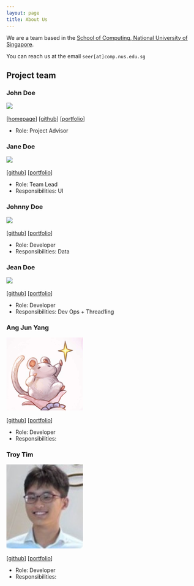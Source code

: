```yaml
---
layout: page
title: About Us
---
```


We are a team based in the [School of Computing, National University of Singapore](http://www.comp.nus.edu.sg).

You can reach us at the email `seer[at]comp.nus.edu.sg`

## Project team

### John Doe

<img src="images/johndoe.png" width="200px">

[[homepage](http://www.comp.nus.edu.sg/~damithch)]
[[github](https://github.com/johndoe)]
[[portfolio](team/johndoe.md)]

- Role: Project Advisor

### Jane Doe

<img src="images/johndoe.png" width="200px">

[[github](http://github.com/johndoe)]
[[portfolio](team/johndoe.md)]

- Role: Team Lead
- Responsibilities: UI

### Johnny Doe

<img src="images/johndoe.png" width="200px">

[[github](http://github.com/johndoe)] [[portfolio](team/johndoe.md)]

- Role: Developer
- Responsibilities: Data

### Jean Doe

<img src="images/johndoe.png" width="200px">

[[github](http://github.com/johndoe)]
[[portfolio](team/johndoe.md)]

- Role: Developer
- Responsibilities: Dev Ops + Thread1ing

### Ang Jun Yang

<img src="images/Profile Pics/Ang_Jun_Yang.jpg" width="200px">

[[github](https://github.com/AngJunYang)]
[[portfolio](team/junyang.md)]

- Role: Developer
- Responsibilities:

### Troy Tim

<img src="images/Profile Pics/Troy_Tim.jpg" width="200px">

[[github](https://github.com/roultitude)]
[[portfolio](team/roultitude.md)]

- Role: Developer
- Responsibilities:

